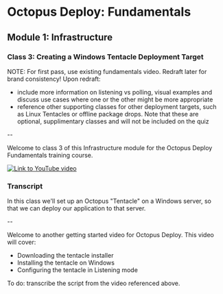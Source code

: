 # Octopus Deploy: Fundamentals
## Module 1: Infrastructure
### Class 3: Creating a Windows Tentacle Deployment Target

NOTE: For first pass, use existing fundamentals video. Redraft later for brand consistency!
Upon redraft:
- include more information on listening vs polling, visual examples and discuss use cases where one or the other might be more appropriate
- reference other supporting classes for other deployment targets, such as Linux Tentacles or offline package drops. Note that these are optional, supplimentary classes and will not be included on the quiz

--

Welcome to class 3 of this Infrastructure module for the Octopus Deploy Fundamentals training course.

[![Link to YouTube video](https://img.youtube.com/vi/HLpCodiH3Bc/0.jpg)](https://www.youtube.com/embed/HLpCodiH3Bc)

### Transcript

In this class we'll set up an Octopus "Tentacle" on a Windows server, so that we can deploy our application to that server.

--

Welcome to another getting started video for Octopus Deploy. This video will cover:

- Downloading the tentacle installer
- Installing the tentacle on Windows
- Configuring the tentacle in Listening mode

To do: transcribe the script from the video referenced above.


